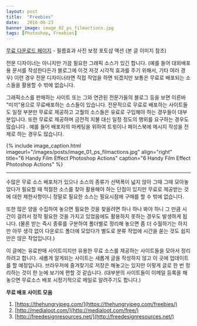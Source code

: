 ```yaml
---
layout: post
title:  "Freebies"
date:   2016-06-23
banner_image: image_02_ps_filmactions.jpg
tags: [Photoshop, Freebies]
---
```

 [무료 다운로드 페이지](http://designinstruct.com/free-resources/freebie-6-handy-film-effect-photoshop-actions/) - 필름효과 사진 보정 포토샵 액션 (본 글 이미지 참조)
 
전문 디자이너는 아니지만 가끔 필요한 그래픽 소스가 있긴 합니다. (예를 들어 대외배포용 문서를 작성한다든가 블로그에 이것 저것 시각적 효과를 주기 위해서, 기타 여러 경우) 이런 경우 전문 디자이너라면 직접 작업을 하면 되겠지만 보통은 무료로 배포되는 소스들을 활용할 수 밖에 없습니다.

그래픽소스를 판매하는 사이트 또는 그와 연관된 전문가들의 블로그 등을 보면 이른바 "미끼"용으로 무료배포하는 소스들이 있습니다.
전문적으로 무료로 배포하는 사이트들도 일정 부분만 무료로 제공하고 고퀄의 소스들은 유료로 구입해야 하는 경우들이 대부분입니다. 또한 무료로 제공하며 금전적 지불 대신  일정 정도의 행위를 요구하는 경우도 많습니다 . 예를 들어 배포자의 마케팅을 위하여 트윗이나 페이스북에 메시지 작성을 전제로 하는 경우도 많습니다.

<!--more-->

{% include image_caption.html imageurl="/images/posts/image_01_ps_filmactions.jpg" align="right" title="6 Handy Film Effect Photoshop Actions" caption="6 Handy Film Effect Photoshop Actions" %}

<hr />

수많은 무료 소스 배포처가 있으나 소스의 종류가 선택폭이 넓지 않아 그때 그때 모아놓았다가 필요할 때 적절한 소스를 찾아 활용해야 하는 단점이 있지만 무료로 제공받는 것에 대한 제한사항이니 정말로 필요한 소스는 필요시점에 구매를 할 수 밖에 없습니다.

또한 많은 양을 수집하여 놓으면 필요한 것을 찾을려면 하나 하나 봐야 하니 그 만큼 시간이 걸려서 정작 필요한 것을 가지고 있었음에도 활용하지 못하는 경우도 발생하게 됩니다. (물론 받는 즉시 종류를 구분하여 폴더별로 정리해 놓으면 좀 더 수월하기는 하지만 아무 생각 없이 다운로드 폴더에 모았다가 별도로 분류 작업에 시간을 쏟는 것도 쉽지만은 않은 작업입니다.)

이 글에는 유료판매 사이트이지만 유용한 무료 소스를 제공하는 사이트들을 모아서 정리하려고 합니다. 새롭게 알게되는 사이트는 새롭게 글을 작성하지 않고 이 곳에 업데이트를 할 예정입니다. 브라우저에 즐겨찾기로 저장은 해놓고는 있지만 이렇게 글로 한 번 정리하는 것이 한 눈에 보기에 편할 것 같습니다. (대부분의 사이트들이 이메일 등록을 해놓으면 무료소스 배포 시정기적으로 메일로 알려주기도 합니다.)

**무료 배포 사이트 모음**

1.  [https://thehungryjpeg.com/](https://thehungryjpeg.com/freebies/)
2.  [http://medialoot.com/](http://medialoot.com/free/)
3.  [http://freedesignresources.net/](http://freedesignresources.net/)
